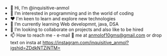 - 👋 Hi, I’m @inquisitive-anmol
- 👀 I’m interested in programming and in the world of coding
- ❤️ I'm keen to learn and explore new technologies
- 🌱 I’m currently learning Web developmnt, java, DSA
- 💞️ I’m looking to collaborate on projects and also like to be hired 
- 📫 How to reach me - e-mail 📨 me at anmolof10gms@gmail.com or drop text on insta at https://instagram.com/inquisitive_anmol?igshid=ZDdkNTZiNTM=

<!---
inquisitive-anmol/inquisitive-anmol is a ✨ special ✨ repository because its `README.md` (this file) appears on your GitHub profile.
You can click the Preview link to take a look at your changes.
--->
